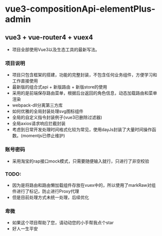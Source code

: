 # vue3-compositionApi-elementPlus-admin

## vue3 + vue-router4 + vuex4
 * 项目全部使用Vue3以及生态工具的最新写法。

### 项目说明
 * 项目只包含框架的搭建，功能的完整封装，不包含任何业务组件，方便学习和工作直接使用
 * 最新版的组合式api + 新版路由 + 新版store的使用
 * 采用的是前端保存路由菜单，根据后台返回的角色信息，动态加载路由和菜单渲染
 * webpack-dll分离第三方库
 * 如何优雅的全局封装处理svg图标组件
 * 全局的自定义指令封装例子(vue3已删除过滤器)
 * 全局axios请求响应拦截封装
 * 考虑到日常开发处理时间格式化较为常见，使用dayJs封装了大量时间操作函数。(momentjs已停止维护)

### 账号密码
 * 采用淘宝的rap接口mock模式，只需要随便输入就行，只进行了非空校验

### TODO:
  * 因为是将路由和路由懒加载组件存放在vuex中的，所以使用了markRaw对组件进行了标记，防止进行Proxy代理
  * 但是目前处理方式未统一处理，后续优化

### 卑微
  * 如果这个项目帮助了您，请动动您的小手帮我点个star
  * 好人一生平安